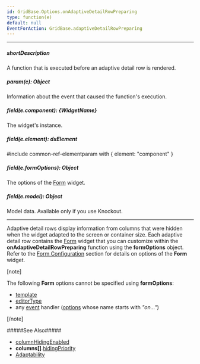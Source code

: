 ```yaml
---
id: GridBase.Options.onAdaptiveDetailRowPreparing
type: function(e)
default: null
EventForAction: GridBase.adaptiveDetailRowPreparing
---
```

---
##### shortDescription
A function that is executed before an adaptive detail row is rendered.

##### param(e): Object
Information about the event that caused the function's execution.

##### field(e.component): {WidgetName}
The widget's instance.

##### field(e.element): dxElement
#include common-ref-elementparam with { element: "component" }

##### field(e.formOptions): Object
The options of the [Form](/api-reference/10%20UI%20Widgets/dxForm/1%20Configuration '/Documentation/ApiReference/UI_Widgets/dxForm/Configuration/') widget.

##### field(e.model): Object
Model data. Available only if you use Knockout.

---
Adaptive detail rows display information from columns that were hidden when the widget adapted to the screen or container size. Each adaptive detail row contains the [Form](/concepts/05%20Widgets/Form/00%20Overview.md '/Documentation/Guide/Widgets/Form/Overview/') widget that you can customize within the **onAdaptiveDetailRowPreparing** function using the **formOptions** object. Refer to the [Form Configuration](/api-reference/10%20UI%20Widgets/dxForm/1%20Configuration '/Documentation/ApiReference/UI_Widgets/dxForm/Configuration/') section for details on options of the **Form** widget.

[note]

The following **Form** options cannot be specified using **formOptions**:

- [template](/api-reference/10%20UI%20Widgets/dxForm/5%20Item%20Types/SimpleItem/template.md '/Documentation/ApiReference/UI_Widgets/dxForm/Item_Types/SimpleItem/#template')        
- [editorType](/api-reference/10%20UI%20Widgets/dxForm/5%20Item%20Types/SimpleItem/editorType.md '/Documentation/ApiReference/UI_Widgets/dxForm/Item_Types/SimpleItem/#editorType')        
- any [event](/api-reference/10%20UI%20Widgets/dxForm/4%20Events '/Documentation/ApiReference/UI_Widgets/dxForm/Events/') handler ([options](/api-reference/10%20UI%20Widgets/Widget/1%20Configuration/onContentReady.md '/Documentation/ApiReference/UI_Widgets/dxForm/Configuration/#onContentReady') whose name starts with *"on..."*)

[/note]

#####See Also#####
- [columnHidingEnabled](/api-reference/10%20UI%20Widgets/GridBase/1%20Configuration/columnHidingEnabled.md '{basewidgetpath}/Configuration/#columnHidingEnabled')
- **columns[]**.[hidingPriority](/api-reference/_hidden/GridBaseColumn/hidingPriority.md '{basewidgetpath}/Configuration/columns/#hidingPriority')
- [Adaptability](/concepts/05%20Widgets/DataGrid/15%20Columns/50%20Adaptability.md '/Documentation/Guide/Widgets/{WidgetName}/Columns/Adaptability/')
